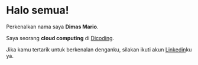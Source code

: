 # Halo semua! 

Perkenalkan nama saya **Dimas Mario**.<br>

Saya seorang **cloud computing** di [Dicoding](https://www.dicoding.com/).<br>



Jika kamu tertarik untuk berkenalan denganku, silakan ikuti akun [Linkedin](https://www.linkedin.com/in/dimas-mario-a05aa2281/)ku ya.
